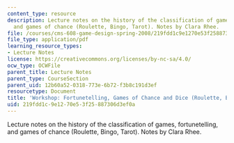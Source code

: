 ```yaml
---
content_type: resource
description: Lecture notes on the history of the classification of games, fortunetelling,
  and games of chance (Roulette, Bingo, Tarot). Notes by Clara Rhee.
file: /courses/cms-608-game-design-spring-2008/219fdd1c9e1270e53f25887306d3ef0a_MITCMS_608s08_lec_notes08.pdf
file_type: application/pdf
learning_resource_types:
- Lecture Notes
license: https://creativecommons.org/licenses/by-nc-sa/4.0/
ocw_type: OCWFile
parent_title: Lecture Notes
parent_type: CourseSection
parent_uid: 12b60a52-0318-773e-6b72-f3b8c191d3ef
resourcetype: Document
title: 'Workshop: Fortunetelling, Games of Chance and Dice (Roulette, Bingo, Tarot)'
uid: 219fdd1c-9e12-70e5-3f25-887306d3ef0a
---
```

Lecture notes on the history of the classification of games, fortunetelling, and games of chance (Roulette, Bingo, Tarot). Notes by Clara Rhee.